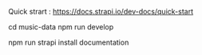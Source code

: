 Quick strart : https://docs.strapi.io/dev-docs/quick-start

cd music-data
npm run develop


npm run strapi install documentation